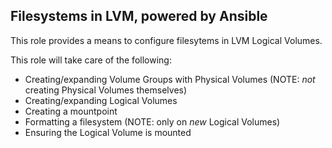 ## Filesystems in LVM, powered by Ansible
This role provides a means to configure filesytems in LVM Logical Volumes.

This role will take care of the following:

  - Creating/expanding Volume Groups with Physical Volumes (NOTE: _not_ creating Physical Volumes themselves)
  - Creating/expanding Logical Volumes
  - Creating a mountpoint
  - Formatting a filesystem (NOTE: only on _new_ Logical Volumes)
  - Ensuring the Logical Volume is mounted
